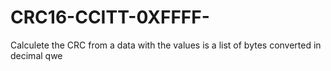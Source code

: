 # CRC16-CCITT-0XFFFF-
Calculete the CRC from a data with the values is a list of bytes converted in decimal
qwe
